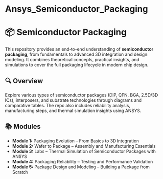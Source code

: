 # Ansys_Semiconductor_Packaging

# 📦 Semiconductor Packaging

This repository provides an end-to-end understanding of **semiconductor packaging**, from fundamentals to advanced 3D integration and design modeling. It combines theoretical concepts, practical insights, and simulations to cover the full packaging lifecycle in modern chip design.

## 🔍 Overview

Explore various types of semiconductor packages (DIP, QFN, BGA, 2.5D/3D ICs), interposers, and substrate technologies through diagrams and comparative tables. The repo also includes reliability analysis, manufacturing steps, and thermal simulation insights using ANSYS.

## 📚 Modules

- **Module 1:** Packaging Evolution – From Basics to 3D Integration  
- **Module 2:** Wafer to Package – Assembly and Manufacturing Essentials  
- **Module 3:** Labs – Thermal Simulation of Semiconductor Packages with ANSYS  
- **Module 4:** Packaging Reliability – Testing and Performance Validation  
- **Module 5:** Package Design and Modeling – Building a Package from Scratch  
